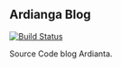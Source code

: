 ## Ardianga Blog

[![Build Status](https://travis-ci.org/ardianta/blog.svg?branch=master)](https://travis-ci.org/ardianta/blog)

Source Code blog Ardianta.
